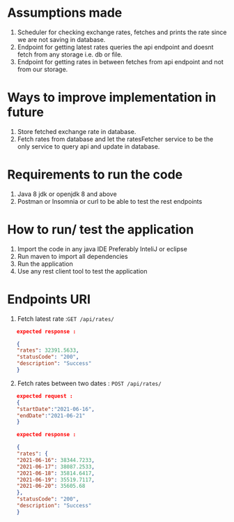 # Assumptions made
1. Scheduler for checking exchange rates, fetches and prints the rate since we are not saving in database.
2. Endpoint for getting latest rates queries the api endpoint and doesnt fetch from any storage i.e. db or file.
3. Endpoint for getting rates in between fetches from api endpoint and not from our storage.

# Ways to improve implementation in future
1. Store fetched exchange rate in database.
2. Fetch rates from database and let the ratesFetcher service to be the only service to query api and update in database.

# Requirements to run the code
1. Java 8 jdk or openjdk 8 and above
2. Postman or Insomnia or curl to be able to test the rest endpoints

# How to run/ test the application
1. Import the code in any java IDE Preferably InteliJ or eclipse
2. Run maven to import all dependencies
3. Run the application
4. Use any rest client tool to test the application

# Endpoints URI
1. Fetch latest rate :``` GET /api/rates/ ```
``` json
   expected response :

   {
   "rates": 32391.5633,
   "statusCode": "200",
   "description": "Success"
   }
```

2. Fetch rates between two dates : ``` POST /api/rates/ ```
```json
   expected request :
   {
   "startDate":"2021-06-16",
   "endDate":"2021-06-21"
   }

   expected response :

   {
   "rates": {
   "2021-06-16": 38344.7233,
   "2021-06-17": 38087.2533,
   "2021-06-18": 35814.6417,
   "2021-06-19": 35519.7117,
   "2021-06-20": 35605.68
   },
   "statusCode": "200",
   "description": "Success"
   }
```